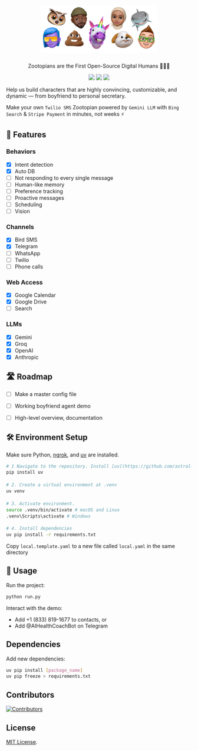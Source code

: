 <h1 align="center">
  <picture>
    <source media="(prefers-color-scheme: dark)" />
    <img height="130" src="docs/images/banner.png"/>
  </picture>
 <br />
</h1>
<p align="center">
Zootopians are the First Open-Source Digital Humans 🐰🦊🐻
</p>
<p align="center">
  <a href="https://discord.gg/w7p3U9wn"><img src="https://img.shields.io/discord/1217283257469501450?logo=discord&label=discord"/></a>
  <a href="https://github.com/AIDropout/ZOOTOPIA"><img src="https://img.shields.io/github/stars/AIDropout/ZOOTOPIA" /></a>
  <a href="https://github.com/AIDropout/ZOOTOPIA/blob/main/LICENSE"><img src="https://img.shields.io/github/license/AIDropout/ZOOTOPIA"/></a>
</p>

Help us build characters that are highly convincing, customizable, and dynamic — from boyfriend to personal secretary.

Make your own `Twilio SMS` Zootopian powered by `Gemini LLM` with `Bing Search` & `Stripe Payment` in minutes, not weeks ⚡

## 🌆 Features

### Behaviors
- [x] Intent detection
- [x] Auto DB
- [ ] Not responding to every single message
- [ ] Human-like memory
- [ ] Preference tracking
- [ ] Proactive messages
- [ ] Scheduling
- [ ] Vision

### Channels
- [x] Bird SMS
- [x] Telegram
- [ ] WhatsApp
- [ ] Twilio
- [ ] Phone calls

### Web Access
- [x] Google Calendar
- [x] Google Drive
- [ ] Search

### LLMs
- [x] Gemini
- [x] Groq
- [x] OpenAI
- [x] Anthropic

## 🛣️ Roadmap

- [ ] Make a master config file
- [ ] Working boyfriend agent demo
- [ ] High-level overview, documentation


## 🛠️ Environment Setup
Make sure Python, [ngrok](https://ngrok.com/), and [uv]() are installed.

   ```bash
   # 1 Navigate to the repository. Install [uv](https://github.com/astral-sh/uv):
   pip install uv 

   # 2. Create a virtual environment at .venv
   uv venv  

   # 3. Activate environment. 
   source .venv/bin/activate # macOS and Linux
   .venv\Scripts\activate # Windows

   # 4. Install dependencies  
   uv pip install -r requirements.txt

   ```

Copy `local.template.yaml` to a new file called `local.yaml` in the same directory

## 🚀 Usage
Run the project:
```bash
python run.py
```

Interact with the demo:
- Add +1 (833) 819-1677 to contacts, or
- Add @AIHealthCoachBot on Telegram

## Dependencies
Add new dependencies:
```bash
uv pip install [package_name]
uv pip freeze > requirements.txt
```

## Contributors

[![Contributors](https://contrib.rocks/image?repo=AIDropout/ZOOTOPIA)](https://github.com/AIDropout/ZOOTOPIA/graphs/contributors)

## License

[MIT License](LICENSE.md).


